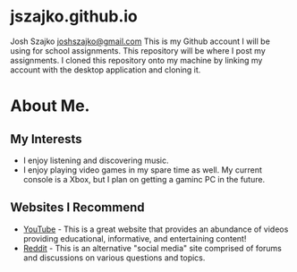 # jszajko.github.io

Josh Szajko
joshszajko@gmail.com
This is my Github account I will be using for school assignments.
This repository will be where I post my assignments.
I cloned this repository onto my machine by linking my account with the desktop application and cloning it. 

# About Me.
## My Interests
  - I enjoy listening and discovering music. 
  - I enjoy playing video games in my spare time as well. My current console is a Xbox, but I plan on getting a gaminc PC in the future.
## Websites I Recommend 
  - [YouTube](https://www.youtube.com) - This is a great website that provides an abundance of videos providing educational, informative, and entertaining content!
  - [Reddit](https://www.reddit.com) - This is an alternative "social media" site comprised of forums and discussions on various questions and topics. 
